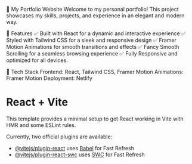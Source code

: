 🚀 My Portfolio Website
Welcome to my personal portfolio! This project showcases my skills, projects, and experience in an elegant and modern way.


🌟 Features
✅ Built with React for a dynamic and interactive experience
✅ Styled with Tailwind CSS for a sleek and responsive design
✅ Framer Motion Animations for smooth transitions and effects
✅ Fancy Smooth Scrolling for a seamless browsing experience
✅ Fully Responsive and optimized for all devices.

🎨 Tech Stack
Frontend: React, Tailwind CSS, Framer Motion
Animations: Framer Motion
Deployment: Netlify

# React + Vite

This template provides a minimal setup to get React working in Vite with HMR and some ESLint rules.

Currently, two official plugins are available:

- [@vitejs/plugin-react](https://github.com/vitejs/vite-plugin-react/blob/main/packages/plugin-react/README.md) uses [Babel](https://babeljs.io/) for Fast Refresh
- [@vitejs/plugin-react-swc](https://github.com/vitejs/vite-plugin-react-swc) uses [SWC](https://swc.rs/) for Fast Refresh
